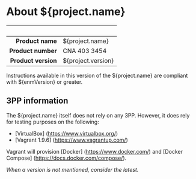 # About ${project.name}

&nbsp; | &nbsp; 
---: | --- |
**Product name** | ${project.name}
**Product number** | CNA 403 3454
**Product version** | ${project.version}

Instructions available in this version of the ${project.name} are compliant with ${enmVersion} or greater.

## 3PP information

The ${project.name} itself does not rely on any 3PP. However, it does rely for testing purposes on the following:

* [VirtualBox] (https://www.virtualbox.org/)
* [Vagrant 1.9.6] (https://www.vagrantup.com/)

Vagrant will provision [Docker] (https://www.docker.com/) and [Docker Compose] (https://docs.docker.com/compose/).

_When a version is not mentioned, consider the latest._

